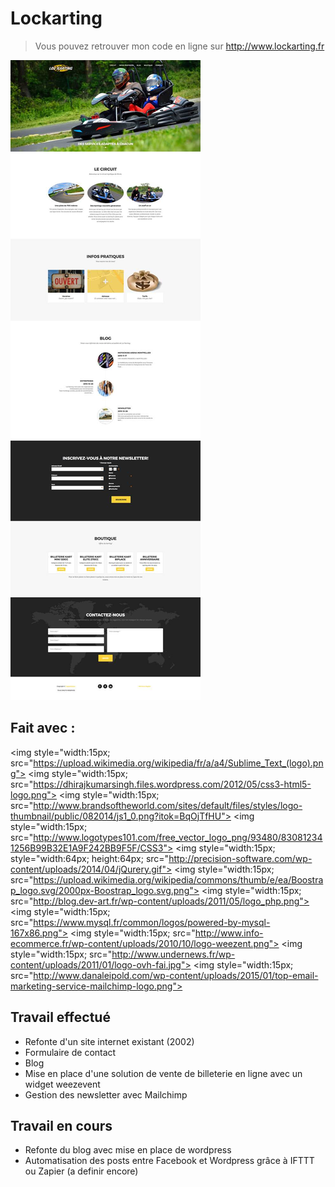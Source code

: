 # Lockarting

> Vous pouvez retrouver mon code en ligne sur  http://www.lockarting.fr

<img src="img/captureSiteWeb.jpg">

## Fait avec :
<img style="width:15px; src="https://upload.wikimedia.org/wikipedia/fr/a/a4/Sublime_Text_(logo).png">
<img style="width:15px; src="https://dhirajkumarsingh.files.wordpress.com/2012/05/css3-html5-logo.png">
<img style="width:15px; src="http://www.brandsoftheworld.com/sites/default/files/styles/logo-thumbnail/public/082014/js1_0.png?itok=BqOjTfHU">
<img style="width:15px; src="http://www.logotypes101.com/free_vector_logo_png/93480/830812341256B99B32E1A9F242BB9F5F/CSS3">
<img style="width:15px; style="width:64px; height:64px; src="http://precision-software.com/wp-content/uploads/2014/04/jQurery.gif">
<img style="width:15px; src="https://upload.wikimedia.org/wikipedia/commons/thumb/e/ea/Boostrap_logo.svg/2000px-Boostrap_logo.svg.png">
<img style="width:15px; src="http://blog.dev-art.fr/wp-content/uploads/2011/05/logo_php.png">
<img style="width:15px; src="https://www.mysql.fr/common/logos/powered-by-mysql-167x86.png">
<img style="width:15px; src="http://www.info-ecommerce.fr/wp-content/uploads/2010/10/logo-weezent.png">
<img style="width:15px; src="http://www.undernews.fr/wp-content/uploads/2011/01/logo-ovh-fai.jpg">
<img style="width:15px; src="http://www.danaleipold.com/wp-content/uploads/2015/01/top-email-marketing-service-mailchimp-logo.png">

## Travail effectué
  * Refonte d'un site internet existant (2002)
  * Formulaire de contact
  * Blog
  * Mise en place d'une solution de vente de billeterie en ligne avec un widget weezevent
  * Gestion des newsletter avec Mailchimp

## Travail en cours
  * Refonte du blog avec mise en place de wordpress
  * Automatisation des posts entre Facebook et Wordpress grâce à IFTTT ou Zapier (a definir encore)

